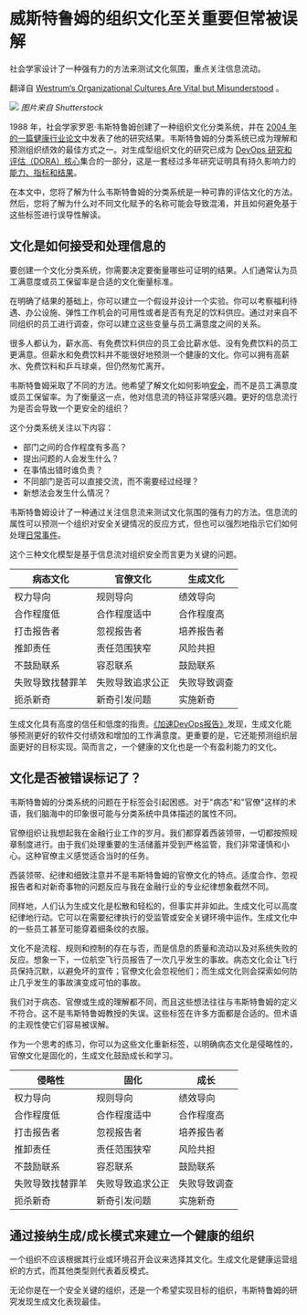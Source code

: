 # 威斯特鲁姆的组织文化至关重要但常被误解

社会学家设计了一种强有力的方法来测试文化氛围，重点关注信息流动。

翻译自 [Westrum‘s Organizational Cultures Are Vital but Misunderstood](https://thenewstack.io/westrums-organizational-cultures-are-vital-but-misunderstood/) 。

![](https://cdn.thenewstack.io/media/2023/07/177e7e2e-culture1-1024x644.jpg)
*图片来自 Shutterstock*

1988 年，社会学家罗恩·韦斯特鲁姆创建了一种组织文化分类系统，并在 [2004 年的一篇健康行业论文](https://qualitysafety.bmj.com/content/qhc/13/suppl_2/ii22.full.pdf)中发表了他的研究结果。韦斯特鲁姆的分类系统已成为理解和预测组织绩效的最佳方式之一。对生成型组织文化的研究已成为 [DevOps 研究和评估（DORA）核心](https://dora.dev/core/)集合的一部分，这是一套经过多年研究证明具有持久影响力的[能力、指标和结果](https://thenewstack.io/level-up-the-dev-experience-with-dora-metrics-and-continuous-deployment/)。

在本文中，您将了解为什么韦斯特鲁姆的分类系统是一种可靠的评估文化的方法。然后，您将了解为什么对不同文化赋予的名称可能会导致混淆，并且如何避免基于这些标签进行误导性解读。

## 文化是如何接受和处理信息的

要创建一个文化分类系统，你需要决定要衡量哪些可证明的结果。人们通常认为员工满意度或员工保留率是合适的文化衡量标准。

在明确了结果的基础上，你可以建立一个假设并设计一个实验。你可以考察福利待遇、办公设施、弹性工作机会的可用性或者是否有充足的饮料供应。通过对来自不同组织的员工进行调查，你可以建立这些变量与员工满意度之间的关系。

很多人都认为，薪水高、有免费饮料供应的员工会比薪水低、没有免费饮料的员工更满意。但薪水和免费饮料并不能很好地预测一个健康的文化。你可以拥有高薪水、免费饮料和乒乓球桌，但仍然匆忙离开。

韦斯特鲁姆采取了不同的方法。他希望了解文化如何影响[安全](https://thenewstack.io/5-ways-to-build-psychological-safety-at-fast-moving-startups/)，而不是员工满意度或员工保留率。为了衡量这一点，他对信息流的特征非常感兴趣。更好的信息流行为是否会导致一个更安全的组织？

这个分类系统关注以下内容：

* 部门之间的合作程度有多高？
* 提出问题的人会发生什么？
* 在事情出错时谁负责？
* 不同部门是否可以直接交流，而不需要经过经理？
* 新想法会发生什么情况？

韦斯特鲁姆设计了一种通过关注信息流来测试文化氛围的强有力的方法。信息流的属性可以预测一个组织对安全关键情况的反应方式，但也可以强烈地指示它们如何处理[日常事件](https://thenewstack.io/developer-experience-is-essential-so-why-is-it-so-bad/)。

这个三种文化模型是基于信息流对组织安全而言更为关键的问题。


| 病态文化 | 官僚文化 |	生成文化 |
|---|---|---|
| 权力导向 | 规则导向 | 绩效导向 | 
| 合作程度低 | 合作程度适中 | 合作程度高 | 
| 打击报告者 | 忽视报告者 | 培养报告者 | 
| 推卸责任 | 责任范围狭窄 | 风险共担 | 
| 不鼓励联系 | 容忍联系 | 鼓励联系 | 
| 失败导致找替罪羊 | 失败导致追求公正 | 失败导致调查 | 
| 扼杀新奇 | 新奇引发问题 | 实施新奇 | 

生成文化具有高度的信任和低度的指责。[《加速DevOps报告》](https://cloud.google.com/devops/state-of-devops)发现，生成文化能够预测更好的软件交付绩效和增加的工作满意度。更重要的是，它还能预测组织层面更好的目标实现。简而言之，一个健康的文化也是一个有盈利能力的文化。

## 文化是否被错误标记了？

韦斯特鲁姆的分类系统的问题在于标签会引起困惑。对于"病态"和"官僚"这样的术语，我们脑海中的印象很可能与分类系统中具体描述的属性不同。

官僚组织让我想起我在金融行业工作的岁月。我们都穿着西装领带，一切都按照规章制度进行。由于我们处理重要的生活储蓄并受到严格监管，我们非常谨慎和小心。这种官僚主义感觉适合当时的任务。

西装领带、纪律和细致注意并不是韦斯特鲁姆的官僚文化的特点。适度合作、忽视报告者和对新奇事物的问题反应与我在金融行业的专业纪律想象截然不同。

同样地，人们认为生成文化是松散和轻松的，但事实并非如此。生成文化可以高度纪律地行动。它可以在需要纪律执行的受监管或安全关键环境中运作。生成文化中的一些员工甚至可能穿着细条纹的衣服。

文化不是流程、规则和控制的存在与否，而是信息的质量和流动以及对系统失败的反应。想象一下，一位航空飞行员报告了一次几乎发生的事故。病态文化会让飞行员保持沉默，以避免坏的宣传；官僚文化会忽视他们；而生成文化则会探索如何防止几乎发生的事故演变成可怕的事故。

我们对于病态、官僚或生成的理解都不同，而且这些想法往往与韦斯特鲁姆的定义不符合。这不是韦斯特鲁姆教授的失误。这些标签在许多方面都是合适的。但术语的主观性使它们容易被误解。

作为一个思考的练习，你可以为这些文化重新标签，以明确病态文化是侵略性的，官僚文化是固化的，生成文化鼓励成长和学习。

| 侵略性 | 固化 | 成长 |
|---|---|---|
|权力导向 | 规则导向 | 绩效导向  | 
|合作程度低 | 合作程度适中 | 合作程度高 | 
|打击报告者 | 忽视报告者 | 培养报告者 | 
|推卸责任 | 责任范围狭窄 | 风险共担 | 
|不鼓励联系 | 容忍联系 | 鼓励联系 | 
|失败导致找替罪羊 | 失败导致追求公正 | 失败导致调查 | 
|扼杀新奇 | 新奇引发问题 | 实施新奇 | 


## 通过接纳生成/成长模式来建立一个健康的组织

一个组织不应该根据其行业或环境召开会议来选择其文化。生成文化是健康运营组织的方式，而其他类型则代表着反模式。

无论你是在一个安全关键的组织，还是一个希望实现目标的组织，韦斯特鲁姆的研究发现生成文化表现最佳。